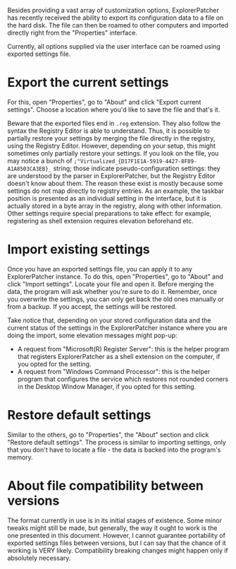 Besides providing a vast array of customization options, ExplorerPatcher has recently received the ability to export its configuration data to a file on the hard disk. The file can then be roamed to other computers and imported directly right from the "Properties" interface.

Currently, all options supplied via the user interface can be roamed using exported settings file.

# Export the current settings

For this, open "Properties", go to "About" and click "Export current settings". Choose a location where you'd like to save the file and that's it.

Beware that the exported files end in `.reg` extension. They also follow the syntax the Registry Editor is able to understand. Thus, it is possible to partially restore your settings by merging the file directly in the registry, using the Registry Editor. However, depending on your setup, this might sometimes only partially restore your settings. If you look on the file, you may notice a bunch of `;"Virtualized_{D17F1E1A-5919-4427-8F89-A1A8503CA3EB}_` string; those indicate pseudo-configuration settings: they are understood by the parser in ExplorerPatcher, but the Registry Editor doesn't know about them. The reason these exist is mostly because some settings do not map directly to registry entries. As an example, the taskbar position is presented as an individual setting in the interface, but it is actually stored in a byte array in the registry, along with other information. Other settings require special preparations to take effect: for example, registering as shell extension requires elevation beforehand etc.

# Import existing settings

Once you have an exported settings file, you can apply it to any ExplorerPatcher instance. To do this, open "Properties", go to "About" and click "Import settings". Locate your file and open it. Before merging the data, the program will ask whether you're sure to do it. Remember, once you overwrite the settings, you can only get back the old ones manually or from a backup. If you accept, the settings will be restored.

Take notice that, depending on your stored configuration data and the current status of the settings in the ExplorerPatcher instance where you are doing the import, some elevation messages might pop-up:

* A request from "Microsoft(R) Register Server": this is the helper program that registers ExplorerPatcher as a shell extension on the computer, if you opted for the setting.
* A request from "Windows Command Processor": this is the helper program that configures the service which restores not rounded corners in the Desktop Window Manager, if you opted for this setting.

# Restore default settings

Similar to the others, go to "Properties", the "About" section and click "Restore default settings". The process is similar to importing settings, only that you don't have to locate a file - the data is backed into the program's memory.

# About file compatibility between versions

The format currently in use is in its initial stages of existence. Some minor tweaks might still be made, but generally, the way it ought to work is the one presented in this document. However, I cannot guarantee portability of exported settings files between versions, but I can say that the chance of it working is VERY likely. Compatibility breaking changes might happen only if absolutely necessary.